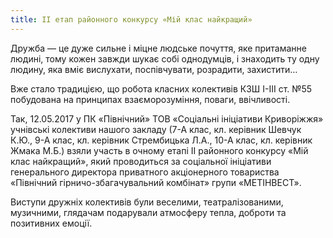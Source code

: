 ```yaml
---
title: II етап районного конкурсу «Мій клас найкращий»
---
```


Дружба — це дуже сильне і міцне людське почуття, яке притаманне людині, тому кожен завжди шукає собі однодумців, і знаходить ту одну людину, яка вміє вислухати, поспівчувати, розрадити, захистити…

Вже стало традицією, що робота класних колективів КЗШ І-ІІІ ст. №55 побудована на принципах взаєморозуміння, поваги, ввічливості.

Так, 12.05.2017 у ПК «Північний» ТОВ «Соціальні ініціативи Криворіжжя» учнівські колективи нашого закладу (7-А клас, кл. керівник Шевчук К.Ю., 9-А клас, кл. керівник Стрембицька Л.А., 10-А клас, кл. керівник Жмака М.Б.) взяли участь в очному етапі ІІ районного конкурсу «Мій клас найкращий», який проводиться за соціальної ініціативи генерального директора приватного акціонерного товариства «Північний гірничо-збагачувальний комбінат» групи «МЕТІНВЕСТ».

Виступи дружніх колективів були веселими, театралізованими, музичними, глядачам подарували атмосферу тепла, доброти та позитивних емоції.

<slideshow id="_/72157680590220984" />
